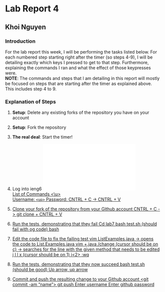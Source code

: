 # Lab Report 4
## Khoi Nguyen
### Introduction
For the lab report this week, I will be performing the tasks listed below. For each numbered step starting right after the timer (so steps 4-9), I will be detailing exactly which keys I pressed to get to that step. Furthermore, explaining the commands I ran and what the effect of those keypresses were. <br>
**NOTE**: The commands and steps that I am detailing in this report will mostly be focused on steps that are starting after the timer as explained above. This includes step 4 to 9. <br>

### Explanation of Steps
1. **Setup**: Delete any existing forks of the repository you have on your account
2. **Setup**: Fork the repository
3. **The real deal**: Start the timer!

4. Log into ieng6
![image](lab4_1.pdf)<br>
<u> List of Commands <\u> <br>
Username: `<up>`
Password: CNTRL + C <password from notes> -> CNTRL + V
  
5. Clone your fork of the repository from your Github account
CNTRL + C <link of github lab7> -> git clone +  CNTRL + V
  
6. Run the tests, demonstrating that they fail
Cd lab7
bash test.sh (should fail with og code)
bash<tab>

7. Edit the code file to fix the failing test
vim ListExamples.java -> opens the code to List.Examples.java
vim <tab> +.java
/change<enter> (cursor should be on c) -> searches for the line with the given method that needs to be edited
j l l  x (cursor should be on 1) 
i<2> <escape> :wq <enter>
  
8. Run the tests, demonstrating that they now succeed
bash test.sh (should be good)
Up arrow, up arrow

9. Commit and push the resulting change to your Github account
<git commit -am “name”>
git push
Enter username
Enter github password


